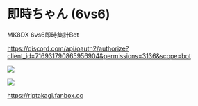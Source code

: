 # 即時ちゃん (6vs6)
MK8DX 6vs6即時集計Bot

https://discord.com/api/oauth2/authorize?client_id=716931790865956904&permissions=3136&scope=bot

![](https://i.imgur.com/UyoqkLn.png)

![](https://i.imgur.com/s2RkRL0.png)

https://riptakagi.fanbox.cc
